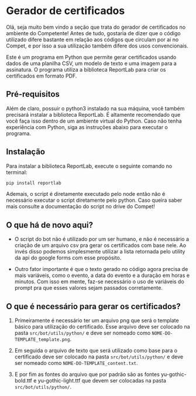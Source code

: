 # Gerador de certificados

Olá, seja muito bem vindo a seção que trata do gerador de certificados no ambiente do Competente!
Antes de tudo, gostaria de dizer que o código utilizado difere bastante em relação aos códigos que circulam por ai no Compet, e por isso a sua utilização também difere dos usos convencionais.

Este é um programa em Python que permite gerar certificados usando dados de uma planilha CSV, um modelo de texto e uma imagem para a assinatura. O programa utiliza a biblioteca ReportLab para criar os certificados em formato PDF.

## Pré-requisitos
Além de claro, possuir o python3 instalado na sua máquina, você também precisará 
instalar a biblioteca ReportLab. É altamente recomendado que você faça isso dentro de um ambiente virtual do Python. Caso não tenha experiência com Python, siga as instruções abaixo para executar o programa.

## Instalação

Para instalar a biblioteca ReportLab, execute o seguinte comando no terminal:

```bash
pip install reportlab
```
Ademais, o script é diretamente executado pelo node então não é necessário executar o script diretamente pelo python.
Caso queira saber mais consulte a documentação do script no drive do Compet!

## O que há de novo aqui?

* O script do bot não é utilizado por um ser humano, e não é necessário a criação de um arquivo csv pra gerar os certificados com base nele. Ao invés disso podemos simplesmente utilizar a lista retornada pelo utility da api do google forms com esse propósito.

* Outro fator importante é que o texto gerado no código agora precisa de mais variáveis, como o evento, a data do evento e a duração em horas e minutos. Com isso em mente, faz-se necessário o uso de variáveis do prompt pra que esses valores sejam passados corretamente.

## O que é necessário para gerar os certificados?

1. Primeiramente é necessário ter um arquivo png que será o template básico para utilização do certificado. Esse arquivo deve ser colocado na pasta `src/bot/utils/python/` e deve ser nomeado como `NOME-DO-TEMPLATE_template.png`.

2. Em seguida o arquivo de texto que será utilizado como base para o certificado deve ser colocado na pasta `src/bot/utils/python/` e deve ser nomeado como `NOME-DO-TEMPLATE_content.txt`.

3. E por fim as fontes do arquivo que por padrão são as fontes yu-gothic-bold.ttf e yu-gothic-light.ttf que devem ser colocadas na pasta `src/bot/utils/python/`.